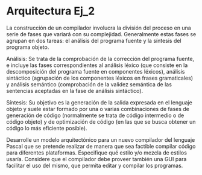 # Arquitectura Ej_2

<p>La construcción de un compilador involucra la división del proceso en una serie de fases que
variará con su complejidad. Generalmente estas fases se agrupan en dos tareas: el análisis
del programa fuente y la síntesis del programa objeto.</p>

<p>Análisis: Se trata de la comprobación de la corrección del programa fuente, e incluye las
fases correspondientes al análisis léxico (que consiste en la descomposición del programa
fuente en componentes léxicos), análisis sintáctico (agrupación de los componentes léxicos
en frases gramaticales) y análisis semántico (comprobación de la validez semántica de las
sentencias aceptadas en la fase de análisis sintáctico).</p>

<p>Síntesis: Su objetivo es la generación de la salida expresada en el lenguaje objeto y suele
estar formado por una o varias combinaciones de fases de generación de código
(normalmente se trata de código intermedio o de código objeto) y de optimización de
código (en las que se busca obtener un código lo más eficiente posible).</p>


<p>Desarrolle un modelo arquitectónico para un nuevo compilador del lenguaje Pascal que se
pretende realizar de manera que sea factible compilar código para diferentes plataformas.
Especifique qué estilo y/o mezcla de estilos usaría. Considere que el compilador debe 
proveer también una GUI para facilitar el uso del mismo, que permita editar y compilar los
programas. 
</p>
